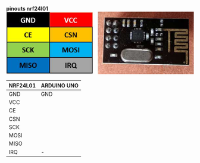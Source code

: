 **pinouts nrf24l01**<br>
<img src="https://github.com/DavydenkoAnton/Arduino/blob/master/eva/points/panchenko/bathroom/airHumTemp/uno/images/Pinout-of-nRF24L01.png"  width="517" height="168"><br>

NRF24L01 | ARDUINO UNO
-------- | -----------
GND  | GND
VCC  | 
CE   | 
CSN  | 
SCK  | 
MOSI | 
MISO | 
IRQ  | -



